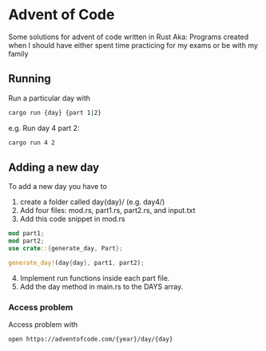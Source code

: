 # Advent of Code 

Some solutions for advent of code written in Rust
Aka: Programs created when I should have either spent time practicing for my exams or be with my family

## Running
Run a particular day with
```sh 
cargo run {day} {part 1|2}
```
e.g. Run day 4 part 2:
```sh 
cargo run 4 2
```

## Adding a new day
To add a new day you have to
1. create a folder called day{day}/ (e.g. day4/)
2. Add four files: mod.rs, part1.rs, part2.rs, and input.txt
3. Add this code snippet in mod.rs
```rust
mod part1;
mod part2;
use crate::{generate_day, Part};

generate_day!(day{day}, part1, part2);
```
4. Implement run functions inside each part file.
5. Add the day method in main.rs to the DAYS array.

### Access problem

Access problem with
```sh
open https://adventofcode.com/{year}/day/{day}
```
